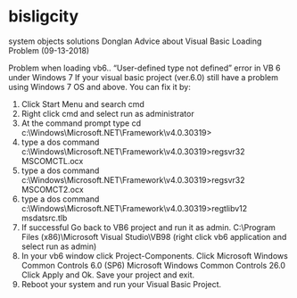 # bisligcity
system objects solutions
Donglan Advice about Visual Basic Loading Problem (09-13-2018)

Problem when loading vb6..
“User-defined type not defined” error in VB 6 under Windows 7
If your visual basic project (ver.6.0) still have a problem using Windows 7 OS and above. You can fix it by:

1. Click Start Menu and search cmd 
2. Right click cmd and select run as administrator
3. At the command prompt type cd c:\Windows\Microsoft.NET\Framework\v4.0.30319>
4. type a dos command c:\Windows\Microsoft.NET\Framework\v4.0.30319>regsvr32 MSCOMCTL.ocx
5. type a dos command c:\Windows\Microsoft.NET\Framework\v4.0.30319>regsvr32 MSCOMCT2.ocx
6. type a dos command c:\Windows\Microsoft.NET\Framework\v4.0.30319>regtlibv12 msdatsrc.tlb
6. If successful Go back to VB6 project and run it as admin. C:\Program Files (x86)\Microsoft Visual Studio\VB98 (right click vb6 application and select run as admin)
7. In your vb6 window click Project-Components. 
Click Microsoft Windows Common Controls 6.0 (SP6)
Microsoft Windows Common Controls 26.0
Click Apply and Ok. Save your project and exit.
8. Reboot your system and run your Visual Basic Project.

